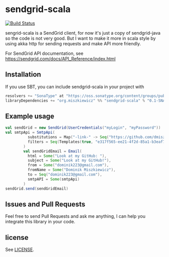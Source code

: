   [LICENSE]: LICENSE
sendgrid-scala
===
[![Build Status](https://travis-ci.org/dmiszkiewicz/sendgrid-scala.svg?branch=master)](https://travis-ci.org/dmiszkiewicz/sendgrid-scala)

sengrid-scala is a SendGrid client, for now it's just a copy of sendgrid-java so the code is not very good. But I want to make it more in scala style by using akka http for sending requests and make API more friendly.

For SendGrid API documentation, see https://sendgrid.com/docs/API_Reference/index.html

Installation
-------

If you use SBT, you can include sendgrid-scala in your project with

```scala
resolvers += "SonaType" at "https://oss.sonatype.org/content/groups/public"
libraryDependencies += "org.miszkiewicz" %% "sendgrid-scala" % "0.1-SNAPSHOT"
```

Example usage
-------

```scala
val sendGrid = new SendGrid(UserCredentials("myLogin", "myPassword"))
val smtpApi = SmtpApi(
          substitutions = Map("-link-" -> Seq("https://github.com/dmiszkiewicz")),
          filters = Seq(Templates(true, "e317f565-ee21-4f2d-85a1-b3eaf775896e"))
        )
        val sendGridEmail = Email(
          html = Some("Look at my GitHub: "),
          subject = Some("Look at my GitHub!"),
          from = Some("dominik223@gmail.com"),
          fromName = Some("Dominik Miszkiewicz"),
          to = Seq("dominik223@gmail.com"),
          smtpAPI = Some(smtpApi)
        )
sendGrid.send(sendGridEmail)
```

Issues and Pull Requests
-------

Feel free to send Pull Requests and ask me anything, I can help you integrate this library in your code.

license
-------

See [LICENSE].